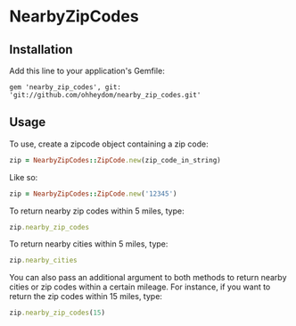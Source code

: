 # NearbyZipCodes

## Installation

Add this line to your application's Gemfile:

    gem 'nearby_zip_codes', git: 'git://github.com/ohheydom/nearby_zip_codes.git'

## Usage

To use, create a zipcode object containing a zip code:

```ruby
zip = NearbyZipCodes::ZipCode.new(zip_code_in_string)
```

Like so:

```ruby
zip = NearbyZipCodes::ZipCode.new('12345')
```

To return nearby zip codes within 5 miles, type:

```ruby
zip.nearby_zip_codes
```

To return nearby cities within 5 miles, type:

```ruby
zip.nearby_cities
```

You can also pass an additional argument to both methods to return nearby cities or zip codes within a certain mileage. For instance, if you want to return the zip codes within 15 miles, type:

```ruby
zip.nearby_zip_codes(15)
```
